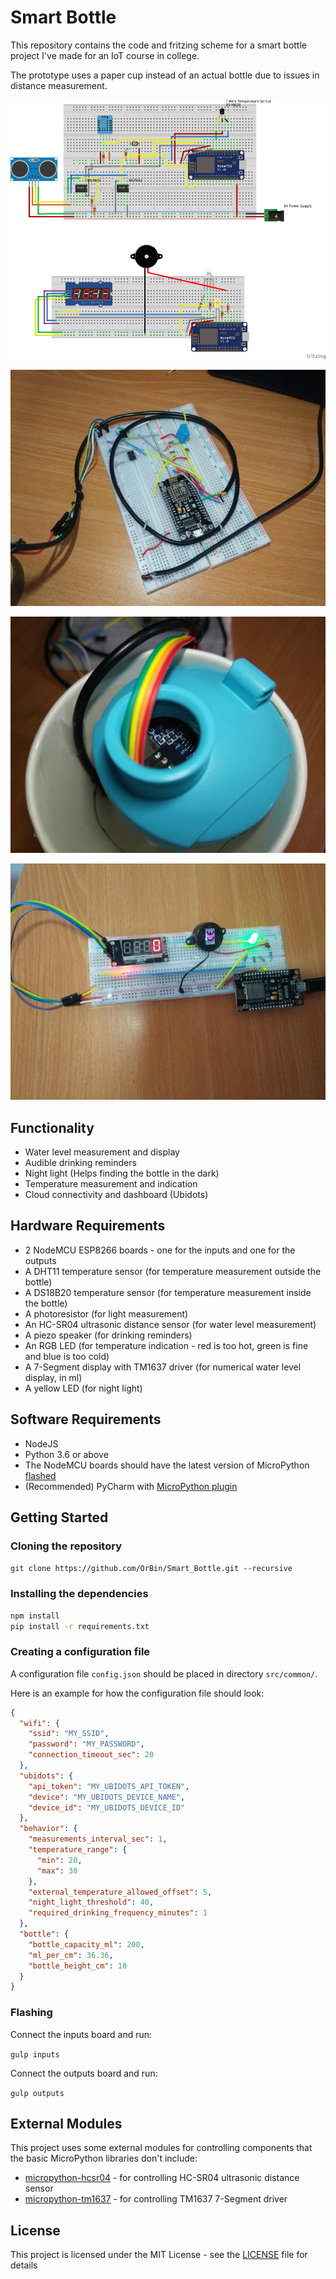 # Smart Bottle
This repository contains the code and fritzing scheme for a smart bottle project I've made for an IoT course in college.

The prototype uses a paper cup instead of an actual bottle due to issues in distance measurement.

![](images/scheme.png)

![](images/inputs.jpg)

![](images/bottle.jpg)

![](images/outputs.jpg)

## Functionality
* Water level measurement and display
* Audible drinking reminders
* Night light (Helps finding the bottle in the dark)
* Temperature measurement and indication
* Cloud connectivity and dashboard (Ubidots)

## Hardware Requirements
* 2 NodeMCU ESP8266 boards - one for the inputs and one for the outputs
* A DHT11 temperature sensor (for temperature measurement outside the bottle)
* A DS18B20 temperature sensor (for temperature measurement inside the bottle)
* A photoresistor (for light measurement)
* An HC-SR04 ultrasonic distance sensor (for water level measurement)
* A piezo speaker (for drinking reminders)
* An RGB LED (for temperature indication - red is too hot, green is fine and blue is too cold)
* A 7-Segment display with TM1637 driver (for numerical water level display, in ml)
* A yellow LED (for night light)

## Software Requirements
* NodeJS
* Python 3.6 or above
* The NodeMCU boards should have the latest version of MicroPython [flashed](https://docs.micropython.org/en/latest/esp8266/esp8266/tutorial/intro.html#getting-the-firmware)
* (Recommended) PyCharm with [MicroPython plugin](https://plugins.jetbrains.com/plugin/9777-micropython) 

## Getting Started
### Cloning the repository
`git clone https://github.com/OrBin/Smart_Bottle.git --recursive`

### Installing the dependencies
```bash
npm install
pip install -r requirements.txt
```

### Creating a configuration file

A configuration file `config.json` should be placed in directory `src/common/`.

Here is an example for how the configuration file should look:

```json
{
  "wifi": {
    "ssid": "MY_SSID",
    "password": "MY_PASSWORD",
    "connection_timeout_sec": 20
  },
  "ubidots": {
    "api_token": "MY_UBIDOTS_API_TOKEN",
    "device": "MY_UBIDOTS_DEVICE_NAME",
    "device_id": "MY_UBIDOTS_DEVICE_ID"
  },
  "behavior": {
    "measurements_interval_sec": 1,
    "temperature_range": {
      "min": 20,
      "max": 30
    },
    "external_temperature_allowed_offset": 5,
    "night_light_threshold": 40,
    "required_drinking_frequency_minutes": 1
  },
  "bottle": {
    "bottle_capacity_ml": 200,
    "ml_per_cm": 36.36,
    "bottle_height_cm": 10
  }
}
```

### Flashing
Connect the inputs board and run:

`gulp inputs`

Connect the outputs board and run:

`gulp outputs`

## External Modules
This project uses some external modules for controlling components that the basic MicroPython libraries don't include:
* [micropython-hcsr04](https://github.com/rsc1975/micropython-hcsr04) - for controlling HC-SR04 ultrasonic distance sensor
* [micropython-tm1637](https://github.com/mcauser/micropython-tm1637) - for controlling TM1637 7-Segment driver

## License
This project is licensed under the MIT License - see the [LICENSE](LICENSE) file for details

